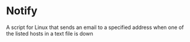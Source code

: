 # Notify

A script for Linux that sends an email to a specified address when one of the listed hosts in a text file is down


